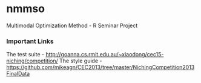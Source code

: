 # nmmso
Multimodal Optimization Method - R Seminar Project

### Important Links
The test suite - http://goanna.cs.rmit.edu.au/~xiaodong/cec15-niching/competition/
The style guide - https://github.com/mikeagn/CEC2013/tree/master/NichingCompetition2013FinalData
